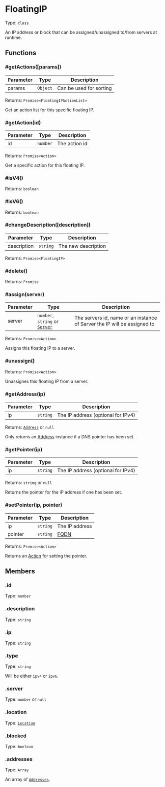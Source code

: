 # FloatingIP

Type: `class`

An IP address or block that can be assigned/unassigned to/from servers at runtime.

## Functions

### \#getActions([params])

| Parameter | Type     | Description             |
| --------- | -------- | ----------------------- |
| params    | `Object` | Can be used for sorting |

Returns: `Promise<FloatingIPActionList>`

Get an action list for this specific floating IP.

### \#getAction(id)

| Parameter | Type     | Description   |
| --------- | -------- | ------------- |
| id        | `number` | The action id |

Returns: `Promise<Action>`

Get a specific action for this floating IP.

### \#isV4()

Returns: `boolean`

### \#isV6()

Returns: `boolean`

### \#changeDescription([description])

| Parameter   | Type     | Description         |
| ----------- | -------- | ------------------- |
| description | `string` | The new description |

Returns: `Promise<FloatingIP>`

### \#delete()

Returns: `Promise`

### \#assign(server)

| Parameter | Type                                        | Description                                                              |
| --------- | ------------------------------------------- | ------------------------------------------------------------------------ |
| server    | `number`, `string` or [`Server`](../servers/server.md) | The servers id, name or an instance of Server the IP will be assigned to |

Returns: `Promise<Action>`

Assigns this floating IP to a server.

### \#unassign()

Returns: `Promise<Action>`

Unassignes this floating IP from a server.

### \#getAddress(ip)

| Parameter | Type     | Description                        |
| --------- | -------- | ---------------------------------- |
| ip        | `string` | The IP address (optional for IPv4) |

Returns: [`Address`](../misc/address.md) or `null`

Only returns an [Address](../misc/address.md) instance if a DNS pointer has been set.

### \#getPointer(ip)

| Parameter | Type     | Description                        |
| --------- | -------- | ---------------------------------- |
| ip        | `string` | The IP address (optional for IPv4) |

Returns: `string` or `null`

Returns the pointer for the IP address if one has been set.

### \#setPointer(ip, pointer)

| Parameter | Type     | Description                                                       |
| --------- | -------- | ----------------------------------------------------------------- |
| ip        | `string` | The IP address                                                    |
| pointer   | `string` | [FQDN](https://en.wikipedia.org/wiki/Fully_qualified_domain_name) |

Returns: `Promise<Action>`

Returns an [Action](../actions/action.md) for setting the pointer.

## Members

### .id

Type: `number`

### .description

Type: `string`

### .ip

Type: `string`

### .type

Type: `string`

Will be either `ipv4` or `ipv6`.

### .server

Type: `number` or `null`

### .location

Type: [`Location`](../locations/location.md)

### .blocked

Type: `boolean`

### .addresses

Type: `Array`

An array of [`Addresses`](../misc/address.md).
